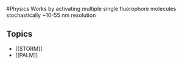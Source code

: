 #Physics 
Works by activating multiple single fluorophore molecules stochastically
~10-55 nm resolution
## Topics
* [[STORM]]
* [[PALM]]